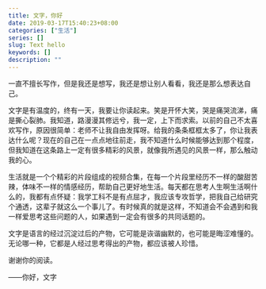 ```yaml
---
title: 文字，你好
date: 2019-03-17T15:40:23+08:00
categories: ["生活"]
series: []
slug: Text hello
keywords: []
description: ""
---
```


一直不擅长写作，但是我还是想写，我还是想让别人看看，我还是那么想表达自己。

文字是有温度的，终有一天，我要让你读起来。笑是开怀大笑，哭是痛哭流涕，痛是撕心裂肺。我知道，路漫漫其修远兮，我一定，上下而求索。以前的自己不太喜欢写作，原因很简单：老师不让我自由发挥呀。给我的条条框框太多了，你让我表达什么呢？现在的自己在一点点地往前走，我不知道什么时候能够达到那个程度，但我知道在这条路上一定有很多精彩的风景，就像我所遇见的风景一样，那么触动我的心。

生活就是一个个精彩的片段组成的视频合集，在每一个片段里经历不一样的酸甜苦辣，体味不一样的情感经历，帮助自己更好地生活。每天都在思考人生啊生活啊什么的，我都有点怀疑：我学工科不是有点屈才，我应该专攻哲学，把我自己给研究个通透，这辈子就这么一个事儿了。有时候真的就是这样，不知道会不会遇到和我一样爱思考这些问题的人，如果遇到一定会有很多的共同话题的。

文字是语言的经过沉淀过后的产物，它可能是诙谐幽默的，也可能是晦涩难懂的。无论哪一种，它都是人经过思考得出的产物，都应该被人珍惜。

谢谢你的阅读。

——你好，文字